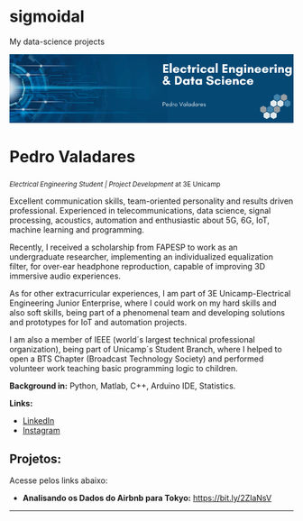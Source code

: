 # sigmoidal
My data-science projects
<p align="center">
  <img src="https://raw.githubusercontent.com/Pedro1-21GW/sigmoidal/main/Banner%20Github.png" >
</p>

# Pedro Valadares
<sub>*Electrical Engineering Student | Project Development* at 3E Unicamp</sub>

Excellent communication skills, team-oriented personality and results driven professional. Experienced in telecommunications, data science, signal processing, acoustics, automation and enthusiastic about 5G, 6G, IoT, machine learning and programming.

Recently, I received a scholarship from FAPESP to work as an undergraduate researcher, implementing an individualized equalization filter, for over-ear headphone reproduction, capable of improving 3D immersive audio experiences.

As for other extracurricular experiences, I am part of 3E Unicamp-Electrical Engineering Junior Enterprise, where I could work on my hard skills and also soft skills, being part of a phenomenal team and developing solutions and prototypes for IoT and automation projects.

I am also a member of IEEE (world´s largest technical professional organization), being part of Unicamp´s Student Branch, where I helped to open a BTS Chapter (Broadcast Technology Society) and performed volunteer work teaching basic programming logic to children.

**Background in:** Python, Matlab, C++, Arduino IDE, Statistics.

**Links:**
* [LinkedIn](https://www.linkedin.com/in/valadares-pedro/)
* [Instagram](https://www.instagram.com/peuvala/?hl=pt-br)


## Projetos:
Acesse pelos links abaixo:
* **Analisando os Dados do Airbnb para Tokyo:** https://bit.ly/2ZlaNsV

---




